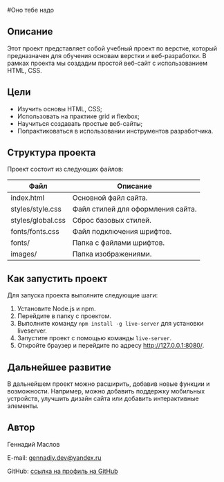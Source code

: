 #Оно тебе надо

## Описание

Этот проект представляет собой учебный проект по верстке, который предназначен для обучения основам верстки и веб-разработки. В рамках проекта мы создадим простой веб-сайт с использованием HTML, CSS.

## Цели

* Изучить основы HTML, CSS;
* Использовать на практике grid и flexbox;
* Научиться создавать простые веб-сайты;
* Попрактиковаться в использовании инструментов разработчика.

## Структура проекта

Проект состоит из следующих файлов:

| Файл | Описание |
| --- | --- |
| index.html | Основной файл сайта. |
| styles/style.css | Файл стилей для оформления сайта. |
| styles/global.css | Сброс базовых стилей. |
| fonts/fonts.css | Файл подключения шрифтов. |
| fonts/ | Папка с файлами шрифтов. |
| images/ | Папка изображениями. |

## Как запустить проект

Для запуска проекта выполните следующие шаги:

1. Установите Node.js и npm.
2. Перейдите в папку с проектом.
3. Выполните команду `npm install -g live-server` для установки liveserver.
4. Запустите проект с помощью команды `live-server`.
5. Откройте браузер и перейдите по адресу http://127.0.0.1:8080/.

## Дальнейшее развитие

В дальнейшем проект можно расширить, добавив новые функции и возможности. Например, можно добавить поддержку мобильных устройств, улучшить дизайн сайта или добавить интерактивные элементы.

## Автор

Геннадий Маслов

E-mail: gennadiy.dev@yandex.ru

GitHub: [ссылка на профиль на GitHub](https://github.com/gmaslov-dev)

